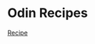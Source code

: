 <html>
  <body> 
<h1>Odin Recipes </h1>
<a href ="https://github.com/Mortal5631/recipes.git"> Recipe</a>
<img scr="images.jpeg">
  </body>
  </html>
